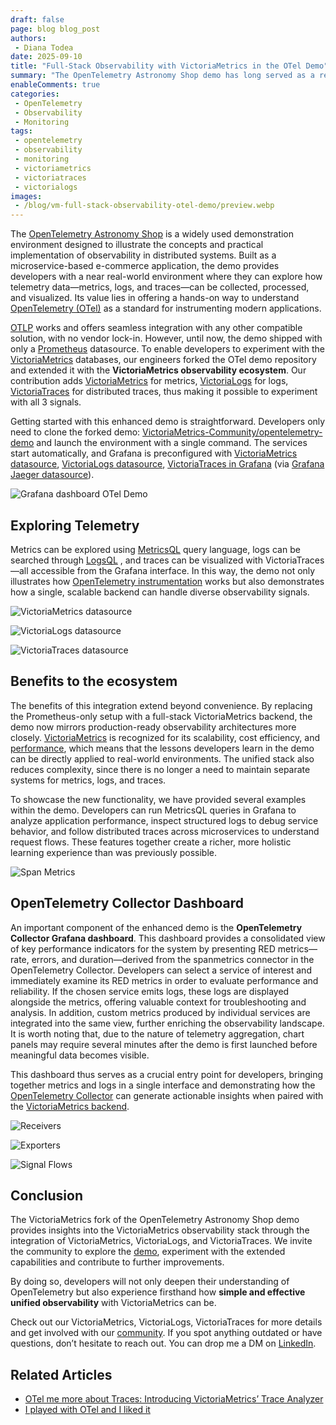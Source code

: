```yaml
---
draft: false
page: blog blog_post
authors: 
 - Diana Todea
date: 2025-09-10
title: "Full-Stack Observability with VictoriaMetrics in the OTel Demo"
summary: "The OpenTelemetry Astronomy Shop demo has long served as a reference environment for exploring observability in distributed systems, but until now it shipped with only a Prometheus datasource. VictoriaMetrics forked the demo and extended it with VictoriaMetrics, VictoriaLogs, and VictoriaTraces, providing insights into VictoriaMetrics’ observability stack where metrics, logs, and traces flow into a unified backend."
enableComments: true
categories: 
 - OpenTelemetry
 - Observability
 - Monitoring
tags: 
 - opentelemetry
 - observability
 - monitoring
 - victoriametrics
 - victoriatraces
 - victorialogs
images:
 - /blog/vm-full-stack-observability-otel-demo/preview.webp
---
```

The [OpenTelemetry Astronomy Shop](https://github.com/open-telemetry/opentelemetry-demo) is a widely used demonstration environment designed to illustrate the concepts and practical implementation of observability in distributed systems. Built as a microservice-based e-commerce application, the demo provides developers with a near real-world environment where they can explore how telemetry data—metrics, logs, and traces—can be collected, processed, and visualized. Its value lies in offering a hands-on way to understand [OpenTelemetry (OTel)](https://opentelemetry.io/docs/what-is-opentelemetry/) as a standard for instrumenting modern applications.

[OTLP](https://opentelemetry.io/docs/specs/otel/protocol/) works and offers seamless integration with any other compatible solution, with no vendor lock-in. However, until now, the demo shipped with only a [Prometheus](https://grafana.com/docs/grafana/latest/datasources/prometheus/) datasource. To enable developers to experiment with the [VictoriaMetrics](https://victoriametrics.com/) databases, our engineers forked the OTel demo repository and extended it with the **VictoriaMetrics observability ecosystem**. Our contribution adds [VictoriaMetrics](https://github.com/VictoriaMetrics/VictoriaMetrics) for metrics, [VictoriaLogs](https://github.com/VictoriaMetrics/VictoriaLogs) for logs, [VictoriaTraces](https://github.com/VictoriaMetrics/VictoriaTraces) for distributed traces, thus making it possible to experiment with all 3 signals.

Getting started with this enhanced demo is straightforward. Developers only need to clone the forked demo: [VictoriaMetrics-Community/opentelemetry-demo](https://github.com/VictoriaMetrics-Community/opentelemetry-demo) and launch the environment with a single command. The services start automatically, and Grafana is preconfigured with [VictoriaMetrics datasource](https://docs.victoriametrics.com/victoriametrics-datasource/), [VictoriaLogs datasource](https://docs.victoriametrics.com/victorialogs/victorialogs-datasource/), [VictoriaTraces in Grafana](https://docs.victoriametrics.com/victoriatraces/querying/grafana/) (via [Grafana Jaeger datasource](https://grafana.com/docs/grafana/latest/datasources/jaeger/)).

![Grafana dashboard OTel Demo](/blog/vm-full-stack-observability-otel-demo/service-otel-demo.webp)  

## Exploring Telemetry

Metrics can be explored using [MetricsQL](https://docs.victoriametrics.com/victoriametrics/metricsql/) query language, logs can be searched through [LogsQL](https://docs.victoriametrics.com/victorialogs/logsql/) , and traces can be visualized with VictoriaTraces—all accessible from the Grafana interface. In this way, the demo not only illustrates how [OpenTelemetry instrumentation](https://opentelemetry.io/docs/concepts/instrumentation/) works but also demonstrates how a single, scalable backend can handle diverse observability signals.

![VictoriaMetrics datasource](/blog/vm-full-stack-observability-otel-demo/vm-grafana.webp)

![VictoriaLogs datasource](/blog/vm-full-stack-observability-otel-demo/vlogs-grafana.webp)

![VictoriaTraces datasource](/blog/vm-full-stack-observability-otel-demo/vtraces-grafana.webp)

## Benefits to the ecosystem

The benefits of this integration extend beyond convenience. By replacing the Prometheus-only setup with a full-stack VictoriaMetrics backend, the demo now mirrors production-ready observability architectures more closely. 
[VictoriaMetrics](https://docs.victoriametrics.com/quick-start/) is recognized for its scalability, cost efficiency, and [performance](https://victoriametrics.com/blog/opentelemetry-prometheus-and-more/), which means that the lessons developers learn in the demo can be directly applied to real-world environments. The unified stack also reduces complexity, since there is no longer a need to maintain separate systems for metrics, logs, and traces.

To showcase the new functionality, we have provided several examples within the demo. Developers can run MetricsQL queries in Grafana to analyze application performance, inspect structured logs to debug service behavior, and follow distributed traces across microservices to understand request flows. These features together create a richer, more holistic learning experience than was previously possible.

![Span Metrics](/blog/vm-full-stack-observability-otel-demo/spanmetrics.webp)

## OpenTelemetry Collector Dashboard

An important component of the enhanced demo is the **OpenTelemetry Collector Grafana dashboard**. This dashboard provides a consolidated view of key performance indicators for the system by presenting RED metrics—rate, errors, and duration—derived from the spanmetrics connector in the OpenTelemetry Collector. Developers can select a service of interest and immediately examine its RED metrics in order to evaluate performance and reliability. If the chosen service emits logs, these logs are displayed alongside the metrics, offering valuable context for troubleshooting and analysis. In addition, custom metrics produced by individual services are integrated into the same view, further enriching the observability landscape. It is worth noting that, due to the nature of telemetry aggregation, chart panels may require several minutes after the demo is first launched before meaningful data becomes visible. 

This dashboard thus serves as a crucial entry point for developers, bringing together metrics and logs in a single interface and demonstrating how the [OpenTelemetry Collector](https://opentelemetry.io/docs/collector/) can generate actionable insights when paired with the [VictoriaMetrics backend](https://docs.victoriametrics.com/guides/getting-started-with-opentelemetry/).

![Receivers](/blog/vm-full-stack-observability-otel-demo/vm-receivers.webp)

![Exporters](/blog/vm-full-stack-observability-otel-demo/vm-exporters.webp)

![Signal Flows](/blog/vm-full-stack-observability-otel-demo/signal-flows.webp)

## Conclusion

The VictoriaMetrics fork of the OpenTelemetry Astronomy Shop demo provides insights into the VictoriaMetrics observability stack through the integration of VictoriaMetrics, VictoriaLogs, and VictoriaTraces. We invite the community to explore the [demo](https://github.com/VictoriaMetrics-Community/opentelemetry-demo), experiment with the extended capabilities and contribute to further improvements.

By doing so, developers will not only deepen their understanding of OpenTelemetry but also experience firsthand how **simple and effective unified observability** with VictoriaMetrics can be.

Check out our VictoriaMetrics, VictoriaLogs, VictoriaTraces for more details and get involved with our [community](https://victoriametrics.com/community/). If you spot anything outdated or have questions, don’t hesitate to reach out. You can drop me a DM on [LinkedIn](https://www.linkedin.com/in/diana-todea-b2a79968/).

## Related Articles

- [OTel me more about Traces: Introducing VictoriaMetrics’ Trace Analyzer](https://medium.com/@dianatodea/otel-me-more-on-traces-introducing-victoriametrics-trace-analyzer-3db76d8a2bb2)
- [I played with OTel and I liked it](https://medium.com/@dianatodea/i-played-with-otel-and-i-liked-it-a69af868568b)
